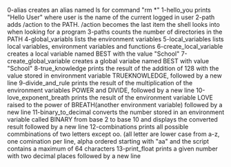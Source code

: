 0-alias creates an alias named ls for command "rm *"
1-hello_you prints "Hello User" where user is the name of the current logged in user
2-path adds /action to the PATH. /action becomes the last item the shell looks into when looking for a program
3-paths counts the number of directories in the PATH
4-global_variabls lists the environment variables
5-local_variables lists local variables, environment variables and functions
6-create_local_variable creates a local variable named BEST with the value "School"
7-create_global_variable creates a global variabe named BEST with value "School"
8-true_knowledge prints the result of the addition of 128 with the value stored in environment variable TRUEKNOWLEDGE, followed by a new line
9-divide_and_rule prints the result of the multiplication of the environment variables POWER and DIVIDE, followed by a new line
10-love_exponent_breath prints the result of the environment variable LOVE raised to the power of BREATH(another environment variable) followed by a new line
11-binary_to_decimal converts the number stored in an environment variable called BINARY from base 2 to base 10 and displays the converted result followed by a new line
12-combinations prints all possible commbinations of two letters except oo. (all letter are lower case from a-z, one comination per line, alpha ordered starting with "aa" and the script contains a maximum of 64 characters
13-print_float prints a given number with two decimal places followed by a new line
